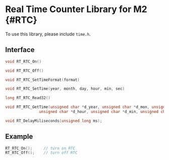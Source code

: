 # Real Time Counter Library for M2  {#RTC}

To use this library, please include `time.h`.

## Interface

```C
void RT_RTC_On()

void RT_RTC_Off()

void RT_RTC_SetTimeFormat(format)

void RT_RTC_SetTime(year, month, day, hour, min, sec)

long RT_RTC_Read32()

void RT_RTC_GetTime(unsigned char *d_year, unsigned char *d_mon, unsigned char *d_day,
               unsigned char *d_hour, unsigned char *d_min, unsigned char *d_sec);

void RT_DelayMiliseconds(unsigned long ms);
```

## Example

```C
RT_RTC_On();     // turn on RTC
RT_RTC_Off();    // turn off RTC
```
